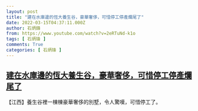 ```yaml
---
layout: post
title: "建在水庫邊的恆大養生谷，豪華奢侈，可惜停工停產爛尾了"
date: 2022-03-15T04:37:11.000Z
author: 石炳鋒
from: https://www.youtube.com/watch?v=2eRTuNd-k1o
tags: [ 石炳锋 ]
comments: True
categories: [ 石炳锋 ]
---
```

<!--1647319031000-->
[建在水庫邊的恆大養生谷，豪華奢侈，可惜停工停產爛尾了](https://www.youtube.com/watch?v=2eRTuNd-k1o)
------

<div>
【江西】養生谷裡一棟棟豪華奢侈的別墅，令人驚嘆，可惜停工了。
</div>
